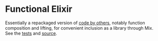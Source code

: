 # Functional Elixir

Essentially a repackaged version of [code by others](http://devblog.avdi.org/2013/12/16/fpoo-ch-9-functions-that-make-functions/), notably function composition and lifting, for convenient inclusion as a library through Mix. See the [tests](https://github.com/tycho01/fun/blob/master/test/fun_test.exs) and [source](https://github.com/tycho01/fun/blob/master/src/fun.ex).
